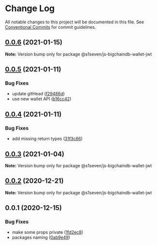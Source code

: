# Change Log

All notable changes to this project will be documented in this file.
See [Conventional Commits](https://conventionalcommits.org) for commit guidelines.

## [0.0.6](https://github.com/s1seven/js-bigchaindb-wallet/compare/@s1seven/js-bigchaindb-wallet-jwt@0.0.5...@s1seven/js-bigchaindb-wallet-jwt@0.0.6) (2021-01-15)

**Note:** Version bump only for package @s1seven/js-bigchaindb-wallet-jwt





## [0.0.5](https://github.com/s1seven/js-bigchaindb-wallet/compare/@s1seven/js-bigchaindb-wallet-jwt@0.0.4...@s1seven/js-bigchaindb-wallet-jwt@0.0.5) (2021-01-11)


### Bug Fixes

* update gitHead ([f29486d](https://github.com/s1seven/js-bigchaindb-wallet/commit/f29486d4d057758c40f696cab82d5f0adb775716))
* use new wallet API ([b16cc42](https://github.com/s1seven/js-bigchaindb-wallet/commit/b16cc42e43fe9130f2f5b06efd22cb660a155423))





## [0.0.4](https://github.com/s1seven/js-bigchaindb-wallet/compare/@s1seven/js-bigchaindb-wallet-jwt@0.0.3...@s1seven/js-bigchaindb-wallet-jwt@0.0.4) (2021-01-11)


### Bug Fixes

* add missing return types ([31f3c66](https://github.com/s1seven/js-bigchaindb-wallet/commit/31f3c664133eb3e24d11d3e18076cf523317b012))





## [0.0.3](https://github.com/s1seven/js-bigchaindb-wallet/compare/@s1seven/js-bigchaindb-wallet-jwt@0.0.2...@s1seven/js-bigchaindb-wallet-jwt@0.0.3) (2021-01-04)

**Note:** Version bump only for package @s1seven/js-bigchaindb-wallet-jwt





## [0.0.2](https://github.com/s1seven/js-bigchaindb-wallet/compare/@s1seven/js-bigchaindb-wallet-jwt@0.0.1...@s1seven/js-bigchaindb-wallet-jwt@0.0.2) (2020-12-21)

**Note:** Version bump only for package @s1seven/js-bigchaindb-wallet-jwt





## 0.0.1 (2020-12-15)


### Bug Fixes

* make some props private ([1fd2ec8](https://github.com/s1seven/js-bigchaindb-wallet/commit/1fd2ec80610b46f5bdf868fae6e4863b5cc0a62b))
* packages naming ([0ab9e49](https://github.com/s1seven/js-bigchaindb-wallet/commit/0ab9e49b31efb4cf67d81620a30095acdb21640e))
